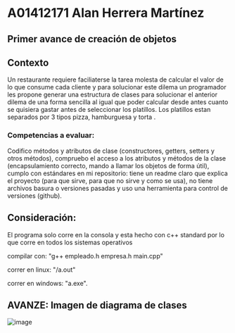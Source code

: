 # A01412171 Alan Herrera Martínez
## Primer avance de creación de objetos</p>

## Contexto

<p> Un restaurante requiere faciliaterse la tarea molesta de calcular el valor de lo que consume cada cliente y para solucionar este dilema un programador les propone generar una estructura de clases para solucionar el anterior dilema de una forma sencilla al igual que poder calcular desde antes cuanto se quisiera gastar antes de seleccionar los platillos. Los platillos estan separados por 3 tipos pizza, hamburguesa y torta .</p>

### Competencias a evaluar: 
<p> Codifico métodos y atributos de clase (constructores, getters, setters y otros métodos), compruebo el acceso a los atributos y métodos de la clase (encapsulamiento correcto, mando a llamar los objetos de forma útil), cumplo con estándares en mi repositorio: tiene un readme claro que explica el proyecto (para que sirve, para que no sirve y como se usa), no tiene archivos basura o versiones pasadas y uso una herramienta para control de versiones (github).</p>

## Consideración:
<p> El programa solo corre en la consola y esta hecho con c++ standard por lo que corre en todos los sistemas operativos

compilar con: "g++ empleado.h empresa.h main.cpp"

correr en linux: "/a.out"

correr en windows: "a.exe".</p>

## AVANZE: Imagen de diagrama de clases 

![image](https://user-images.githubusercontent.com/111369005/202612994-40c15111-8ce3-48aa-8b94-00dad6076b92.png)

